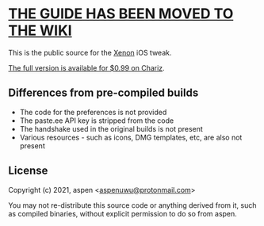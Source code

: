 # [THE GUIDE HAS BEEN MOVED TO THE WIKI](https://github.com/aspenluxxxy/xenon-docs/wiki)

This is the public source for the [Xenon](https://chariz.com/buy/xenon) iOS tweak.

[The full version is available for $0.99 on Chariz](https://chariz.com/buy/xenon).

## Differences from pre-compiled builds

 - The code for the preferences is not provided
 - The paste.ee API key is stripped from the code
 - The handshake used in the original builds is not present
 - Various resources - such as icons, DMG templates, etc, are also not present

## License

Copyright (c) 2021, aspen \<aspenuwu@protonmail.com\>

You may not re-distribute this source code or anything derived from it, such as compiled binaries,
without explicit permission to do so from aspen.
